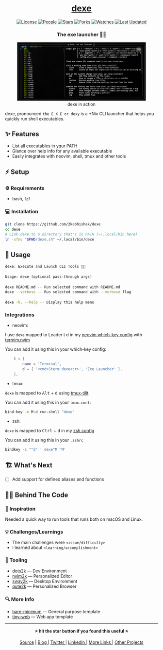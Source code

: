 <div align = "center">

<h1><a href="https://github.com/2kabhishek/dexe">dexe</a></h1>

<a href="https://github.com/2KAbhishek/dexe/blob/main/LICENSE">
<img alt="License" src="https://img.shields.io/github/license/2kabhishek/dexe?style=flat&color=eee&label="> </a>

<a href="https://github.com/2KAbhishek/dexe/graphs/contributors">
<img alt="People" src="https://img.shields.io/github/contributors/2kabhishek/dexe?style=flat&color=ffaaf2&label=People"> </a>

<a href="https://github.com/2KAbhishek/dexe/stargazers">
<img alt="Stars" src="https://img.shields.io/github/stars/2kabhishek/dexe?style=flat&color=98c379&label=Stars"></a>

<a href="https://github.com/2KAbhishek/dexe/network/members">
<img alt="Forks" src="https://img.shields.io/github/forks/2kabhishek/dexe?style=flat&color=66a8e0&label=Forks"> </a>

<a href="https://github.com/2KAbhishek/dexe/watchers">
<img alt="Watches" src="https://img.shields.io/github/watchers/2kabhishek/dexe?style=flat&color=f5d08b&label=Watches"> </a>

<a href="https://github.com/2KAbhishek/dexe/pulse">
<img alt="Last Updated" src="https://img.shields.io/github/last-commit/2kabhishek/dexe?style=flat&color=e06c75&label="> </a>

<h3>The exe launcher 🐚🚀</h3>

<figure>
  <img src="images/screenshot.png" alt="dexe in action">
  <br/>
  <figcaption>dexe in action</figcaption>
</figure>

</div>

dexe, pronounced `the E X E or dexy` is a \*Nix CLI launcher that helps you quickly run shell executables.

## ✨ Features

- List all executables in yqur PATH
- Glance over help info for any available executable
- Easily integrates with neovim, shell, tmux and other tools

## ⚡ Setup

### ⚙️ Requirements

- bash, fzf

### 💻 Installation

```bash
git clone https://github.com/2kabhishek/dexe
cd dexe
# Link dexe to a directory that's in PATH (~/.local/bin here)
ln -sfnv "$PWD/dexe.sh" ~/.local/bin/dexe
```

## 🚀 Usage

```bash
dexe: Execute and Launch CLI Tools 🚀✨

Usage: dexe [optional pass-through args]

dexe README.md -- Run selected command with README.md
dexe --verbose -- Run selected command with --verbose flag

dexe -h, --help -- Display this help menu
```

### Integrations

- neovim:

I use `dexe` mapped to <key>Leader</key> <key>t d</key> in my [neovim which-key config](https://github.com/2kabhishek/nvim2k/blob/main/lua/plugins/tools/which-key.lua) with [termim.nvim](https://github.com/2kabhishek/termim.nvim)

You can add it using this in your which-key config:

```lua
    t = {
        name = 'Terminal',
        d = { '<cmd>Sterm dexe<cr>', 'Exe Launcher' },
    },
```

- tmux:

`dexe` is mapped to <kbd>Alt</kbd> + <kbd>d</kbd> using [tmux-tilit](https://github.com/2kabhishek/tmux-tilit)

You can add it using this in your `tmux.conf`:

```bash
bind-key -n M-d run-shell "dexe"
```

- zsh:

`dexe` is mapped to <kbd>Ctrl</kbd> + <kbd>d</kbd> in my [zsh config](https://github.com/2KAbhishek/dots2k/blob/main/config/zsh/keys.zsh)

You can add it using this in your `.zshrc`

```bash
bindkey -s "^d" ' dexe^M ^M'
```

## 🏗️ What's Next

- [ ] Add support for defined aliases and functions

## 🧑‍💻 Behind The Code

### 🌈 Inspiration

Needed a quick way to run tools that runs both on macOS and Linux.

### 💡 Challenges/Learnings

- The main challenges were `<issue/difficulty>`
- I learned about `<learning/accomplishment>`

### 🧰 Tooling

- [dots2k](https://github.com/2kabhishek/dots2k) — Dev Environment
- [nvim2k](https://github.com/2kabhishek/nvim2k) — Personalized Editor
- [sway2k](https://github.com/2kabhishek/sway2k) — Desktop Environment
- [qute2k](https://github.com/2kabhishek/qute2k) — Personalized Browser

### 🔍 More Info

- [bare-minimum](https://github.com/2kabhishek/bare-minimum) — General purpose template
- [tiny-web](https://github.com/2kabhishek/tiny-web) — Web app template

<hr>

<div align="center">

<strong>⭐ hit the star button if you found this useful ⭐</strong><br>

<a href="https://github.com/2KAbhishek/dexe">Source</a>
| <a href="https://2kabhishek.github.io/blog" target="_blank">Blog </a>
| <a href="https://twitter.com/2kabhishek" target="_blank">Twitter </a>
| <a href="https://linkedin.com/in/2kabhishek" target="_blank">LinkedIn </a>
| <a href="https://2kabhishek.github.io/links" target="_blank">More Links </a>
| <a href="https://2kabhishek.github.io/projects" target="_blank">Other Projects </a>

</div>
